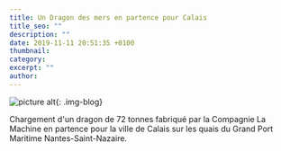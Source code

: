 ```yaml
---
title: Un Dragon des mers en partence pour Calais
title_seo: ""
description: ""
date: 2019-11-11 20:51:35 +0100
thumbnail:
category:
excerpt: ""
author:
---
```

![picture alt](/images/dragon_03.jpg "Où est la Justice ?"){: .img-blog}

Chargement d'un dragon de 72 tonnes fabriqué par la Compagnie La Machine en partence pour la ville de Calais sur les quais du Grand Port Maritime Nantes-Saint-Nazaire.


